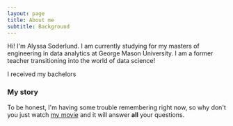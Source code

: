 ```yaml
---
layout: page
title: About me
subtitle: Background
---
```


Hi! I'm Alyssa Soderlund. I am currently studying for my masters of engineering in data analytics at George Mason University. I am a former teacher transitioning into the world of data science!

I received my bachelors

### My story

To be honest, I'm having some trouble remembering right now, so why don't you just watch [my movie](https://en.wikipedia.org/wiki/The_Princess_Bride_%28film%29) and it will answer **all** your questions.
